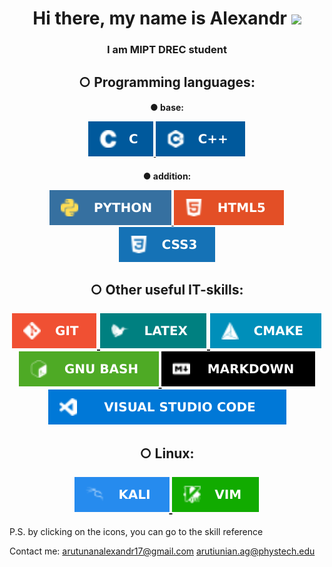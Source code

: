 <h1 align="center">Hi there, my name is Alexandr
<img src="https://github.com/blackcater/blackcater/raw/main/images/Hi.gif" height="32"/></h1>
<h3 align="center">I am MIPT DREC student</h3>

<h2 align="center">
○ Programming languages:<br>

<h4 align="center" class="part_lang">
<p>● base:</p>
<a href="https://www.gnu.org/software/gnu-c-manual/gnu-c-manual.html">
<img src="img/c_img.svg" alt="c">
</a>

<a href="https://en.cppreference.com/w/"> 
 
<img src="img/cpp_img.svg" alt="cpp">
</a>
</h4>
<h4 align="center" class="part_lang">
<p> ● addition:</p>
<a href="https://www.python.org/">
<img src="img/py.svg" alt="python">
</a>

<a href="https://htmlreference.io/">
<img src="img/html.svg" alt="html">
</a>
<a href="https://htmlreference.io/">
<img src="img/css.svg" alt="css">
</a>
</h4>
</h2>


<h2 align="center">
○ Other useful IT-skills:<br><br>
<a href="https://git-scm.com/">
<img src="img/git.svg" alt="latex">
</a>
<a href="https://www.overleaf.com/learn/latex/Learn_LaTeX_in_30_minutes#What_is_LaTeX?">
<img src="img/latex.svg" alt="latex">
</a>
<a href="https://cmake.org/">
<img src="img/cmake.svg" alt="cmake">
</a><br>
<a href="https://www.gnu.org/software/bash/manual/bash.html">
<img src="img/bash.svg" alt="bash">
</a>
<a href="https://support.typora.io/Markdown-Reference/">
<img src="img/md.svg" alt="markdown">
</a>
<a href="https://code.visualstudio.com/">
<img src="img/vs.svg" alt="vs code">
</a>
</h2>


<h2 align="center">
○ Linux:<br><br>
<a href="https://www.kali.org/">
<img src="img/kali.svg" alt="kali">
</a>
<a href="https://losst.pro/kak-polzovatsya-tekstovym-redaktorom-vim#%D0%9A%D0%B0%D0%BA_%D0%B8%D1%81%D0%BF%D0%BE%D0%BB%D1%8C%D0%B7%D0%BE%D0%B2%D0%B0%D1%82%D1%8C_%D1%80%D0%B5%D0%B4%D0%B0%D0%BA%D1%82%D0%BE%D1%80_Vim">
<img src="img/vim.svg" alt="vim">
</a><br>

</h2>


P.S. by clicking on the icons, you can go to the skill reference

Contact me: arutunanalexandr17@gmail.com
arutiunian.ag@phystech.edu
